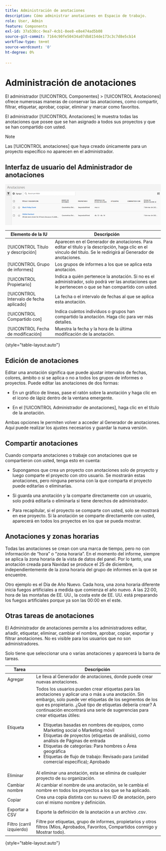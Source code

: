 ```yaml
---
title: Administración de anotaciones
description: Cómo administrar anotaciones en Espacio de trabajo.
role: User, Admin
feature: Components
exl-id: 37a538cc-9ea7-4cb1-8ee8-e8e474ad5b08
source-git-commit: 7164c90fe50434a07db8154de173c3c7d8e5cb14
workflow-type: tm+mt
source-wordcount: '0'
ht-degree: 0%

---
```


# Administración de anotaciones

El administrador [!UICONTROL Componentes] > [!UICONTROL Anotaciones] ofrece numerosas maneras de conservar las anotaciones, como compartir, filtrar, etiquetar, aprobar, copiar, eliminar y marcar como favoritos.

El administrador [!UICONTROL Anotaciones] le muestra todas las anotaciones que posee que se han asignado a todos sus proyectos y que se han compartido con usted.

>[!NOTE]
>
>Las [!UICONTROL anotaciones] que haya creado únicamente para un proyecto específico no aparecen en el administrador.

## Interfaz de usuario del Administrador de anotaciones

![](assets/annotation-mgr.png)

| Elemento de la IU | Descripción |
| --- | --- | 
| [!UICONTROL Título y descripción] | Aparecen en el Generador de anotaciones. Para editar el título y la descripción, haga clic en el vínculo del título. Se le redirigirá al Generador de anotaciones. |
| [!UICONTROL Grupo de informes] | Los grupos de informes a los que se aplica esta anotación. |
| [!UICONTROL Propietario] | Indica a quién pertenece la anotación. Si no es el administrador, solo podrá ver las anotaciones que le pertenecen o que se han compartido con usted. |
| [!UICONTROL Intervalo de fecha aplicado] | La fecha o el intervalo de fechas al que se aplica esta anotación. |
| [!UICONTROL Compartido con] | Indica cuántos individuos o grupos han compartido la anotación. Haga clic para ver más detalles. |
| [!UICONTROL Fecha de modificación] | Muestra la fecha y la hora de la última modificación de la anotación. |

{style=&quot;table-layout:auto&quot;}

## Edición de anotaciones

Editar una anotación significa que puede ajustar intervalos de fechas, colores, ámbito o si se aplica o no a todos los grupos de informes o proyectos. Puede editar las anotaciones de dos formas:

* En un gráfico de líneas, pase el ratón sobre la anotación y haga clic en el icono de lápiz dentro de la ventana emergente.

* En el [!UICONTROL Administrador de anotaciones], haga clic en el título de la anotación.

Ambas opciones le permiten volver a acceder al Generador de anotaciones. Aquí puede realizar los ajustes necesarios y guardar la nueva versión.

## Compartir anotaciones

Cuando comparta anotaciones o trabaje con anotaciones que se compartieron con usted, tenga esto en cuenta:

* Supongamos que crea un proyecto con anotaciones solo de proyecto y luego comparte el proyecto con otro usuario. Se mostrarán estas anotaciones, pero ninguna persona con la que comparta el proyecto puede editarlas o eliminarlas.

* Si guarda una anotación y la comparte directamente con un usuario, solo podrá editarla o eliminarla si tiene derechos de administrador.

* Para recapitular, si el proyecto se comparte con usted, solo se mostrará en ese proyecto. Si la anotación se comparte directamente con usted, aparecerá en todos los proyectos en los que se pueda mostrar.

## Anotaciones y zonas horarias

Todas las anotaciones se crean con una marca de tiempo, pero no con información de “hora” o “zona horaria”. En el momento del informe, siempre se aplica la zona horaria de la vista de datos del panel. Por lo tanto, una anotación creada para Navidad se produce el 25 de diciembre, independientemente de la zona horaria del grupo de informes en la que se encuentre.

Otro ejemplo es el Día de Año Nuevo. Cada hora, una zona horaria diferente inicia fuegos artificiales a medida que comienza el año nuevo. A las 22:00, hora de las montañas de EE. UU., la costa este de EE. UU. está preparando los fuegos artificiales porque ya son las 00:00 en el este.

## Otras tareas de anotaciones

El Administrador de anotaciones permite a los administradores editar, añadir, etiquetar, eliminar, cambiar el nombre, aprobar, copiar, exportar y filtrar anotaciones. No es visible para los usuarios que no son administradores.

Solo tiene que seleccionar una o varias anotaciones y aparecerá la barra de tareas.

| Tarea | Descripción |
| --- | --- |
| Agregar | Le lleva al Generador de anotaciones, donde puede crear nuevas anotaciones. |
| Etiqueta | Todos los usuarios pueden crear etiquetas para las anotaciones y aplicar una o más a una anotación. Sin embargo, solo puede ver etiquetas de los segmentos de los que es propietario. ¿Qué tipo de etiquetas debería crear? A continuación encontrará una serie de sugerencias para crear etiquetas útiles:<ul><li>Etiquetas basadas en nombres de equipos, como Marketing social o Marketing móvil</li><li>Etiquetas de proyectos (etiquetas de análisis), como análisis de Páginas de entrada</li><li>Etiquetas de categorías: Para hombres o Área geográfica</li><li>Etiquetas de flujo de trabajo: Revisado para (unidad comercial específica); Aprobado</li></ul> |
| Eliminar | Al eliminar una anotación, esta se elimina de cualquier proyecto de su organización. |
| Cambiar nombre | Al cambiar el nombre de una anotación, se le cambia el nombre en todos los proyectos a los que se ha aplicado. |
| Copiar | Crea una copia distinta con su nuevo ID de anotación, pero con el mismo nombre y definición. |
| Exportar a CSV | Exporte la definición de la anotación a un archivo .csv. |
| Filtro (carril izquierdo) | Filtre por etiquetas, grupo de informes, propietarios y otros filtros (Míos, Aprobados, Favoritos, Compartidos conmigo y Mostrar todo). |

{style=&quot;table-layout:auto&quot;}
